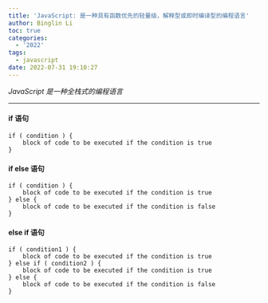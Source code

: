 ```yaml
---
title: 'JavaScript: 是一种具有函数优先的轻量级，解释型或即时编译型的编程语言'
author: Binglin Li
toc: true
categories:
  - '2022'
tags:
  - javascript
date: 2022-07-31 19:10:27
---
```


*JavaScript 是一种全栈式的编程语言*

--- 

#### if 语句

	if ( condition ) {
		block of code to be executed if the condition is true
	}
	

#### if else 语句

	if ( condition ) {
		block of code to be executed if the condition is true
	} else {
		block of code to be executed if the condition is false
	}
	
#### else if 语句

	if ( condition1 ) {
		block of code to be executed if the condition is true
	} else if ( condition2 ) {
		block of code to be executed if the condition is true
	} else {
		block of code to be executed if the condition is false
	}
